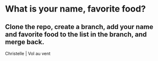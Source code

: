 # What is your name, favorite food?

## Clone the repo, create a branch, add your name and favorite food to the list in the branch, and merge back.

Christelle | Vol au vent
